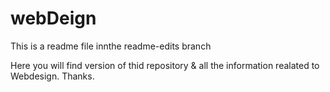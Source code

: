 # webDeign


This is a readme file innthe readme-edits branch

Here you will find version of thid repository & all the information realated to Webdesign. Thanks.

